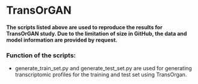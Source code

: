 # TransOrGAN
#### The scripts listed above are used to reproduce the results for TransOrGAN study. Due to the limitation of size in GitHub, the data and model information are provided by request.

### Function of the scripts:
- generate_train_set.py and generate_test_set.py are used for generating transcriptomic profiles for the training and test set using TransOrgan.
